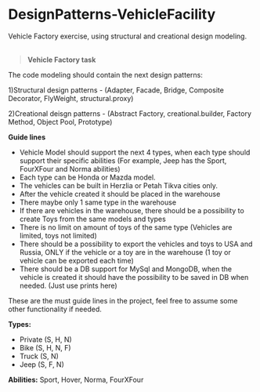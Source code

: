 # DesignPatterns-VehicleFacility
Vehicle Factory exercise, using structural and creational design modeling.
<br />
<br />
>**Vehicle Factory task**

The code modeling should contain the next design patterns:

1)Structural design patterns - (Adapter, Facade, Bridge, Composite Decorator, FlyWeight, structural.proxy)

2)Creational deisgn patterns - (Abstract Factory, creational.builder, Factory Method, Object Pool, Prototype)
 
**Guide lines**
- Vehicle Model should support the next 4 types, when each type should support their specific abilities
 (For example, Jeep has the Sport, FourXFour and Norma abilities)
- Each type can be Honda or Mazda model.
- The vehicles can be built in Herzlia or Petah Tikva cities only.
- After the vehicle created it should be placed in the warehouse
- There maybe only 1 same type in the warehouse
- If there are vehicles in the warehouse, there should be a possibility to create Toys from the same models and types
- There is no limit on amount of toys of the same type (Vehicles are limited, toys not limited)
- There should be a possibility to export the vehicles and toys to USA and Russia, ONLY if the vehicle or a toy are in the warehouse
 (1 toy or vehicle can be exported each time)
- There should be a DB support for MySql and MongoDB, 
  when the vehicle is created it should have the possibility to be saved in DB when needed. (Just use prints here)

These are the must guide lines in the project, feel free to assume some other functionality if needed.

**Types:**
- Private (S, H, N)
- Bike (S, H, N, F)
- Truck (S, N)
- Jeep (S, F, N)

**Abilities:**
Sport, Hover, Norma, FourXFour





